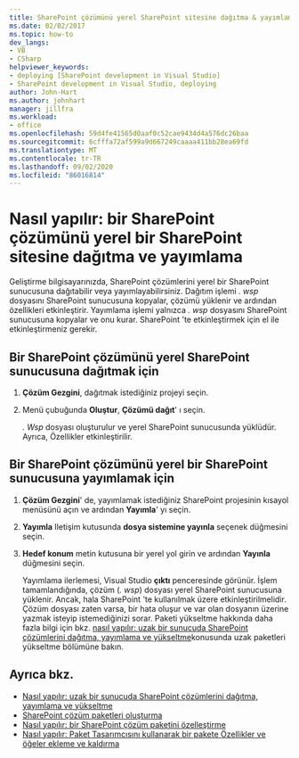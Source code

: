 ```yaml
---
title: SharePoint çözümünü yerel SharePoint sitesine dağıtma & yayımlama
ms.date: 02/02/2017
ms.topic: how-to
dev_langs:
- VB
- CSharp
helpviewer_keywords:
- deploying [SharePoint development in Visual Studio]
- SharePoint development in Visual Studio, deploying
author: John-Hart
ms.author: johnhart
manager: jillfra
ms.workload:
- office
ms.openlocfilehash: 59d4fe41565d0aaf0c52cae9434d4a576dc26baa
ms.sourcegitcommit: 6cfffa72af599a9d667249caaaa411bb28ea69fd
ms.translationtype: MT
ms.contentlocale: tr-TR
ms.lasthandoff: 09/02/2020
ms.locfileid: "86016814"
---
```

# <a name="how-to-deploy-and-publish-a-sharepoint-solution-to-a-local-sharepoint-site"></a>Nasıl yapılır: bir SharePoint çözümünü yerel bir SharePoint sitesine dağıtma ve yayımlama
  Geliştirme bilgisayarınızda, SharePoint çözümlerini yerel bir SharePoint sunucusuna dağıtabilir veya yayımlayabilirsiniz. Dağıtım işlemi *. wsp* dosyasını SharePoint sunucusuna kopyalar, çözümü yüklenir ve ardından özellikleri etkinleştirir. Yayımlama işlemi yalnızca *. wsp* dosyasını SharePoint sunucusuna kopyalar ve onu kurar. SharePoint 'te etkinleştirmek için el ile etkinleştirmeniz gerekir.

## <a name="to-deploy-a-sharepoint-solution-to-the-local-sharepoint-server"></a>Bir SharePoint çözümünü yerel SharePoint sunucusuna dağıtmak için

1. **Çözüm Gezgini**, dağıtmak istediğiniz projeyi seçin.

2. Menü çubuğunda **Oluştur**, **Çözümü dağıt**' ı seçin.

     *. Wsp* dosyası oluşturulur ve yerel SharePoint sunucusunda yüklüdür. Ayrıca, Özellikler etkinleştirilir.

## <a name="to-publish-a-sharepoint-solution-to-a-local-sharepoint-server"></a>Bir SharePoint çözümünü yerel bir SharePoint sunucusuna yayımlamak için

1. **Çözüm Gezgini**' de, yayımlamak istediğiniz SharePoint projesinin kısayol menüsünü açın ve ardından **Yayımla**' yı seçin.

2. **Yayımla** Iletişim kutusunda **dosya sistemine yayınla** seçenek düğmesini seçin.

3. **Hedef konum** metin kutusuna bir yerel yol girin ve ardından **Yayınla** düğmesini seçin.

     Yayımlama ilerlemesi, Visual Studio **çıktı** penceresinde görünür. İşlem tamamlandığında, çözüm (*. wsp*) dosyası yerel SharePoint sunucusuna yüklenir. Ancak, hala SharePoint 'te kullanılmak üzere etkinleştirilmelidir. Çözüm dosyası zaten varsa, bir hata oluşur ve var olan dosyanın üzerine yazmak isteyip istemediğinizi sorar. Paketi yükseltme hakkında daha fazla bilgi için bkz. [nasıl yapılır: uzak bir sunucuda SharePoint çözümlerini dağıtma, yayımlama ve yükseltme](../sharepoint/how-to-deploy-publish-and-upgrade-sharepoint-solutions-on-a-remote-server.md)konusunda uzak paketleri yükseltme bölümüne bakın.

## <a name="see-also"></a>Ayrıca bkz.
- [Nasıl yapılır: uzak bir sunucuda SharePoint çözümlerini dağıtma, yayımlama ve yükseltme](../sharepoint/how-to-deploy-publish-and-upgrade-sharepoint-solutions-on-a-remote-server.md)
- [SharePoint çözüm paketleri oluşturma](../sharepoint/creating-sharepoint-solution-packages.md)
- [Nasıl yapılır: bir SharePoint çözüm paketini özelleştirme](../sharepoint/how-to-customize-a-sharepoint-solution-package.md)
- [Nasıl yapılır: Paket Tasarımcısını kullanarak bir pakete Özellikler ve öğeler ekleme ve kaldırma](../sharepoint/how-to-add-and-remove-features-and-items-to-a-package-by-using-the-package-designer.md)
